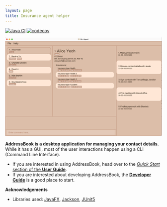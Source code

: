 ```yaml
---
layout: page
title: Insurance agent helper
---
```

[![Java CI](https://github.com/AY2122S2-CS2103-F09-3/tp/actions/workflows/gradle.yml/badge.svg)](https://github.com/AY2122S2-CS2103-F09-3/tp/actions/workflows/gradle.yml)
[![codecov](https://codecov.io/gh/AY2122S2-CS2103-F09-3/tp/branch/master/graph/badge.svg?token=52KJ8BFDAX)](https://codecov.io/gh/AY2122S2-CS2103-F09-3/tp)

![Ui](images/Ui.png)

**AddressBook is a desktop application for managing your contact details.** While it has a GUI, most of the user interactions happen using a CLI (Command Line Interface).

* If you are interested in using AddressBook, head over to the [_Quick Start_ section of the **User Guide**](UserGuide.html#quick-start).
* If you are interested about developing AddressBook, the [**Developer Guide**](DeveloperGuide.html) is a good place to start.


**Acknowledgements**

* Libraries used: [JavaFX](https://openjfx.io/), [Jackson](https://github.com/FasterXML/jackson), [JUnit5](https://github.com/junit-team/junit5)
